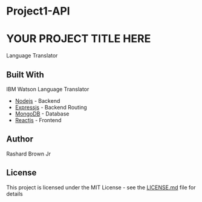 # Project1-API
# YOUR PROJECT TITLE HERE
Language Translator

## Built With

IBM Watson Language Translator

* [Nodejs](https://nodejs.org/en/docs/) - Backend
* [Expressjs](http://expressjs.com/en/4x/api.html) - Backend Routing
* [MongoDB](https://docs.mongodb.com/) - Database
* [Reactjs](https://reactjs.org/) - Frontend

## Author

Rashard Brown Jr

## License

This project is licensed under the MIT License - see the [LICENSE.md](LICENSE.md) file for details
